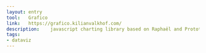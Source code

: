 ```yaml
---
layout: entry
tool:	Grafico
link:	https://grafico.kilianvalkhof.com/
description:	javascript charting library based on Raphaël and Prototype.js
tags:
- dataviz	
---
```

